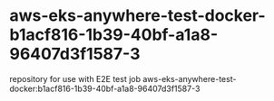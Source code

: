 # aws-eks-anywhere-test-docker-b1acf816-1b39-40bf-a1a8-96407d3f1587-3
repository for use with E2E test job aws-eks-anywhere-test-docker:b1acf816-1b39-40bf-a1a8-96407d3f1587-3
